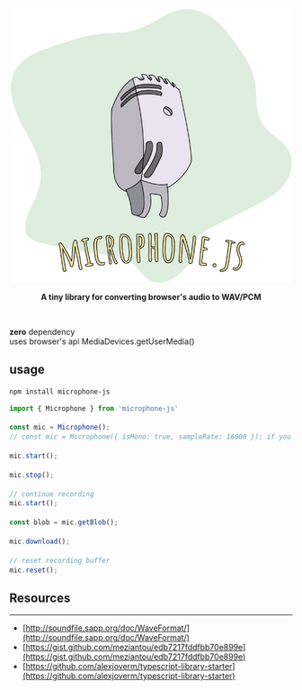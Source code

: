 <div align="center">
        <img src="media/logo.png" title="logo" alt="logo" width="500">
        <p>
                <b>A tiny library for converting browser's audio to WAV/PCM</b>
        </p>
        <br>
</div>


**zero** dependency  
uses browser's api MediaDevices.getUserMedia()

## usage
```
npm install microphone-js
```

```javascript
import { Microphone } from 'microphone-js'

const mic = Microphone();
// const mic = Microphone({ isMono: true, sampleRate: 16000 }); if you yant mono 16KHz, default is stereo 44kHz

mic.start();

mic.stop();

// continue recording
mic.start();

const blob = mic.getBlob();

mic.download();

// reset recording buffer
mic.reset();    
```

## Resources
---
- [http://soundfile.sapp.org/doc/WaveFormat/](http://soundfile.sapp.org/doc/WaveFormat/)
- [https://gist.github.com/meziantou/edb7217fddfbb70e899e](https://gist.github.com/meziantou/edb7217fddfbb70e899e)
- [https://github.com/alexjoverm/typescript-library-starter](https://github.com/alexjoverm/typescript-library-starter)
